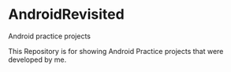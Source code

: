 # AndroidRevisited
Android practice projects

This Repository is for showing Android Practice projects that were developed by me.
